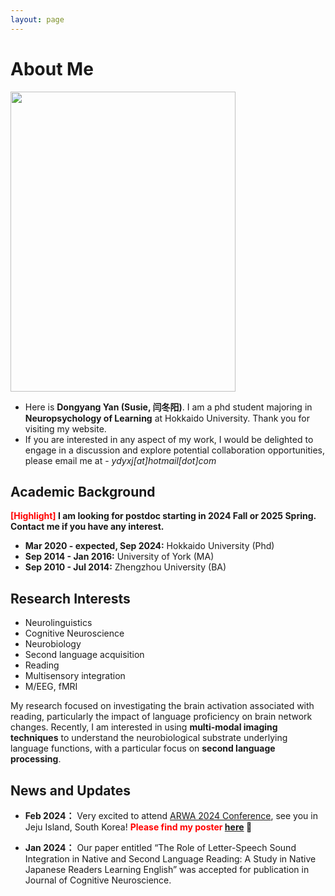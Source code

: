 ```yaml
---
layout: page
---
```


# About Me

<img src="https://ydyxj.github.io/Yan.jpg" class="floatpic" width="360" height="480">

- Here is **Dongyang Yan (Susie, 闫冬阳)**. 
I am a phd student majoring in **Neuropsychology of Learning** at Hokkaido University. 
Thank you for visiting my website. 
- If you are interested in any aspect of my work, I would be delighted to engage in a discussion and explore potential collaboration opportunities, please email me at - *ydyxj[at]hotmail[dot]com*

## Academic Background

**<font color='red'>[Highlight]</font> I am looking for postdoc starting in 2024 Fall or 2025 Spring. Contact me if you have any interest.**

- **Mar 2020 - expected, Sep 2024:**  Hokkaido University (Phd)
- **Sep 2014 - Jan 2016:** University of York (MA)
- **Sep 2010 - Jul 2014:** Zhengzhou University (BA)



## Research Interests

- Neurolinguistics
- Cognitive Neuroscience
- Neurobiology
- Second language acquisition
- Reading
- Multisensory integration
- M/EEG, fMRI

My research focused on investigating the brain activation associated with reading, particularly the impact of language proficiency on brain network changes. Recently, I am interested in using **multi-modal imaging techniques** to understand the neurobiological substrate underlying language functions, with a particular focus on **second language processing**.



## News and Updates

- **Feb 2024：** Very excited to attend [ARWA 2024 Conference](https://www.arwasia.org/arwa-2024), see you in Jeju Island, South Korea!  **<font color='red'>Please find my poster [here](https://ydyxj.github.io/file/poster.pdf)</font> 🔗** 

- **Jan 2024：** Our paper entitled “The Role of Letter-Speech Sound Integration in Native and Second Language Reading: A Study in Native Japanese Readers Learning English” was accepted for publication in Journal of Cognitive Neuroscience. 


